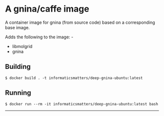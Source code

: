 # A gnina/caffe image
A container image for gnina (from source code) based on a
corresponding base image.

Adds the following to the image: -

-   libmolgrid
-   gnina

## Building

    $ docker build . -t informaticsmatters/deep-gnina-ubuntu:latest

## Running

    $ docker run --rm -it informaticsmatters/deep-gnina-ubuntu:latest bash
    
---
